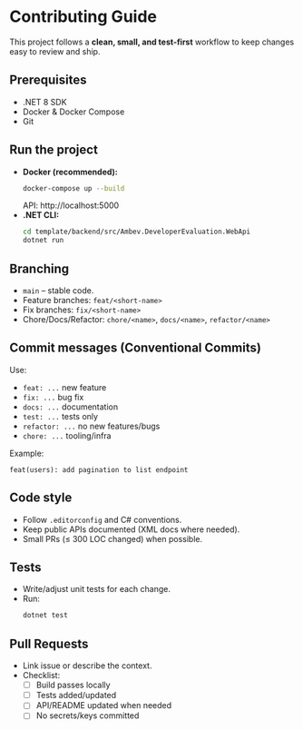 # Contributing Guide

This project follows a **clean, small, and test-first** workflow to keep changes easy to review and ship.

## Prerequisites
- .NET 8 SDK
- Docker & Docker Compose
- Git

## Run the project
- **Docker (recommended):**
  ```bash
  docker-compose up --build
  ```
  API: http://localhost:5000
- **.NET CLI:**
  ```bash
  cd template/backend/src/Ambev.DeveloperEvaluation.WebApi
  dotnet run
  ```

## Branching
- `main` – stable code.
- Feature branches: `feat/<short-name>`
- Fix branches: `fix/<short-name>`
- Chore/Docs/Refactor: `chore/<name>`, `docs/<name>`, `refactor/<name>`

## Commit messages (Conventional Commits)
Use:
- `feat: ...` new feature
- `fix: ...` bug fix
- `docs: ...` documentation
- `test: ...` tests only
- `refactor: ...` no new features/bugs
- `chore: ...` tooling/infra

Example:
```
feat(users): add pagination to list endpoint
```

## Code style
- Follow `.editorconfig` and C# conventions.
- Keep public APIs documented (XML docs where needed).
- Small PRs (≤ 300 LOC changed) when possible.

## Tests
- Write/adjust unit tests for each change.
- Run:
  ```bash
  dotnet test
  ```

## Pull Requests
- Link issue or describe the context.
- Checklist:
  - [ ] Build passes locally
  - [ ] Tests added/updated
  - [ ] API/README updated when needed
  - [ ] No secrets/keys committed
